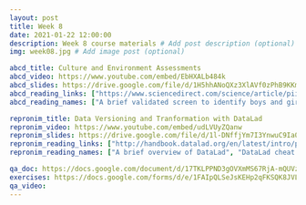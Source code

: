 ```yaml
---
layout: post
title: Week 8
date: 2021-01-22 12:00:00
description: Week 8 course materials # Add post description (optional)
img: week08.jpg # Add image post (optional)

abcd_title: Culture and Environment Assessments
abcd_video: https://www.youtube.com/embed/EbHXALb484k
abcd_slides: https://drive.google.com/file/d/1H5hhANoQXz3XlAVf0zPhB9KKm9OlGjob/view?usp=sharing
abcd_reading_links: ["https://www.sciencedirect.com/science/article/pii/S1878929317300348", "https://pubmed.ncbi.nlm.nih.gov/29627333/", "/assets/pdfs/PreventingStigmatizingResearch.pdf"]
abcd_reading_names: ["A brief validated screen to identify boys and girls at risk for early marijuana use", "Assessment of culture and environment in the Adolescent Brain and Cognitive Development Study: Rationale, description of measures, and early data", "Preventing Stigmatizing Research"]

repronim_title: Data Versioning and Tranformation with DataLad
repronim_video: https://www.youtube.com/embed/udLVUyZQanw
repronim_slides: https://drive.google.com/file/d/1l-DNffjYm7I3YnwuC9Ia0mcoYMShCDLj/view?usp=sharing
repronim_reading_links: ["http://handbook.datalad.org/en/latest/intro/philosophy.html", "http://handbook.datalad.org/en/latest/basics/101-136-cheatsheet.html", "https://www.youtube.com/watch?v=pIGFS8XDjco"]
repronim_reading_names: ["A brief overview of DataLad", "DataLad cheat sheet", "DataLad - Decentralized Management of Digital Objects for Open Science (Video)"]

qa_doc: https://docs.google.com/document/d/17TKLPPND3gOVXmMS67RjA-mQUVziWEncfc4ms2A7Ovs/edit?usp=sharing
exercises: https://docs.google.com/forms/d/e/1FAIpQLSeJsKEHp2qFKSQK8JVLI1r6rOwz7LhWAnUU6KebugcsjwyKWQ/viewform?usp=sf_link
qa_video:
---
```

